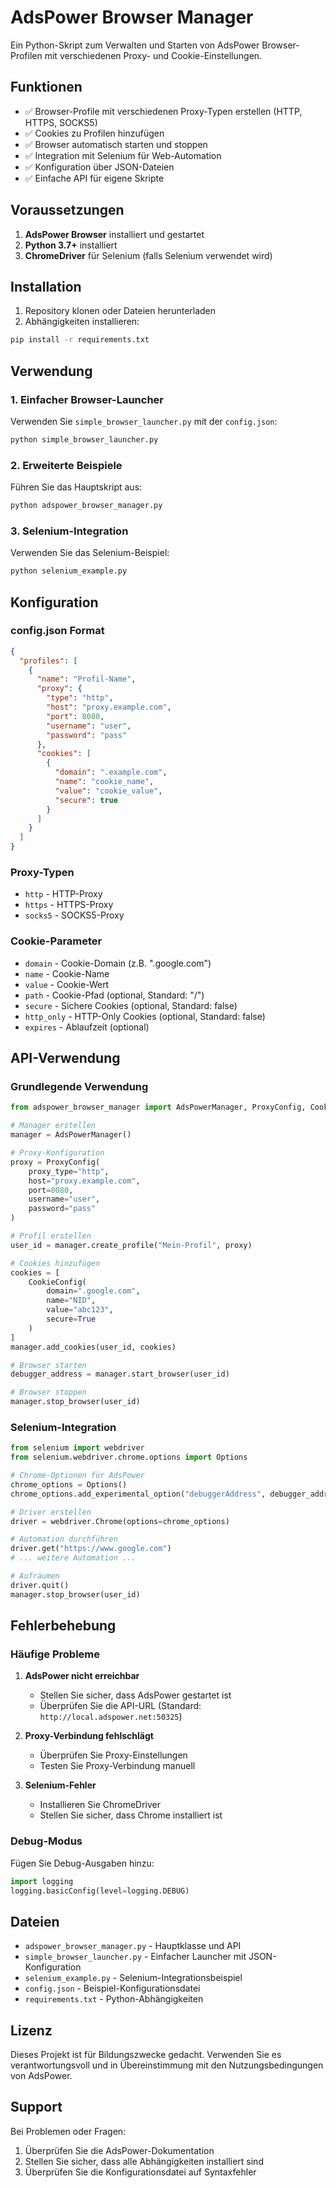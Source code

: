 # AdsPower Browser Manager

Ein Python-Skript zum Verwalten und Starten von AdsPower Browser-Profilen mit verschiedenen Proxy- und Cookie-Einstellungen.

## Funktionen

- ✅ Browser-Profile mit verschiedenen Proxy-Typen erstellen (HTTP, HTTPS, SOCKS5)
- ✅ Cookies zu Profilen hinzufügen
- ✅ Browser automatisch starten und stoppen
- ✅ Integration mit Selenium für Web-Automation
- ✅ Konfiguration über JSON-Dateien
- ✅ Einfache API für eigene Skripte

## Voraussetzungen

1. **AdsPower Browser** installiert und gestartet
2. **Python 3.7+** installiert
3. **ChromeDriver** für Selenium (falls Selenium verwendet wird)

## Installation

1. Repository klonen oder Dateien herunterladen
2. Abhängigkeiten installieren:

```bash
pip install -r requirements.txt
```

## Verwendung

### 1. Einfacher Browser-Launcher

Verwenden Sie `simple_browser_launcher.py` mit der `config.json`:

```bash
python simple_browser_launcher.py
```

### 2. Erweiterte Beispiele

Führen Sie das Hauptskript aus:

```bash
python adspower_browser_manager.py
```

### 3. Selenium-Integration

Verwenden Sie das Selenium-Beispiel:

```bash
python selenium_example.py
```

## Konfiguration

### config.json Format

```json
{
  "profiles": [
    {
      "name": "Profil-Name",
      "proxy": {
        "type": "http",
        "host": "proxy.example.com",
        "port": 8080,
        "username": "user",
        "password": "pass"
      },
      "cookies": [
        {
          "domain": ".example.com",
          "name": "cookie_name",
          "value": "cookie_value",
          "secure": true
        }
      ]
    }
  ]
}
```

### Proxy-Typen

- `http` - HTTP-Proxy
- `https` - HTTPS-Proxy  
- `socks5` - SOCKS5-Proxy

### Cookie-Parameter

- `domain` - Cookie-Domain (z.B. ".google.com")
- `name` - Cookie-Name
- `value` - Cookie-Wert
- `path` - Cookie-Pfad (optional, Standard: "/")
- `secure` - Sichere Cookies (optional, Standard: false)
- `http_only` - HTTP-Only Cookies (optional, Standard: false)
- `expires` - Ablaufzeit (optional)

## API-Verwendung

### Grundlegende Verwendung

```python
from adspower_browser_manager import AdsPowerManager, ProxyConfig, CookieConfig

# Manager erstellen
manager = AdsPowerManager()

# Proxy-Konfiguration
proxy = ProxyConfig(
    proxy_type="http",
    host="proxy.example.com",
    port=8080,
    username="user",
    password="pass"
)

# Profil erstellen
user_id = manager.create_profile("Mein-Profil", proxy)

# Cookies hinzufügen
cookies = [
    CookieConfig(
        domain=".google.com",
        name="NID",
        value="abc123",
        secure=True
    )
]
manager.add_cookies(user_id, cookies)

# Browser starten
debugger_address = manager.start_browser(user_id)

# Browser stoppen
manager.stop_browser(user_id)
```

### Selenium-Integration

```python
from selenium import webdriver
from selenium.webdriver.chrome.options import Options

# Chrome-Optionen für AdsPower
chrome_options = Options()
chrome_options.add_experimental_option("debuggerAddress", debugger_address)

# Driver erstellen
driver = webdriver.Chrome(options=chrome_options)

# Automation durchführen
driver.get("https://www.google.com")
# ... weitere Automation ...

# Aufräumen
driver.quit()
manager.stop_browser(user_id)
```

## Fehlerbehebung

### Häufige Probleme

1. **AdsPower nicht erreichbar**
   - Stellen Sie sicher, dass AdsPower gestartet ist
   - Überprüfen Sie die API-URL (Standard: `http://local.adspower.net:50325`)

2. **Proxy-Verbindung fehlschlägt**
   - Überprüfen Sie Proxy-Einstellungen
   - Testen Sie Proxy-Verbindung manuell

3. **Selenium-Fehler**
   - Installieren Sie ChromeDriver
   - Stellen Sie sicher, dass Chrome installiert ist

### Debug-Modus

Fügen Sie Debug-Ausgaben hinzu:

```python
import logging
logging.basicConfig(level=logging.DEBUG)
```

## Dateien

- `adspower_browser_manager.py` - Hauptklasse und API
- `simple_browser_launcher.py` - Einfacher Launcher mit JSON-Konfiguration
- `selenium_example.py` - Selenium-Integrationsbeispiel
- `config.json` - Beispiel-Konfigurationsdatei
- `requirements.txt` - Python-Abhängigkeiten

## Lizenz

Dieses Projekt ist für Bildungszwecke gedacht. Verwenden Sie es verantwortungsvoll und in Übereinstimmung mit den Nutzungsbedingungen von AdsPower.

## Support

Bei Problemen oder Fragen:
1. Überprüfen Sie die AdsPower-Dokumentation
2. Stellen Sie sicher, dass alle Abhängigkeiten installiert sind
3. Überprüfen Sie die Konfigurationsdatei auf Syntaxfehler
